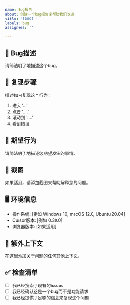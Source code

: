 ```yaml
---
name: Bug报告
about: 创建一个bug报告来帮助我们改进
title: '[BUG] '
labels: bug
assignees: ''

---
```


## 🐛 Bug描述
请简洁明了地描述这个bug。

## 🔄 复现步骤
描述如何复现这个行为：
1. 进入 '...'
2. 点击 '....'
3. 滚动到 '....'
4. 看到错误

## 🎯 期望行为
请简洁明了地描述您期望发生的事情。

## 📸 截图
如果适用，请添加截图来帮助解释您的问题。

## 🖥️ 环境信息
- 操作系统: [例如 Windows 10, macOS 12.0, Ubuntu 20.04]
- Cursor版本: [例如 0.30.0]
- 浏览器版本: [如果适用]

## 📝 额外上下文
在这里添加关于问题的任何其他上下文。

## ✅ 检查清单
- [ ] 我已经搜索了现有的issues
- [ ] 我已经确认这是一个bug而不是功能请求
- [ ] 我已经提供了足够的信息来复现这个问题
